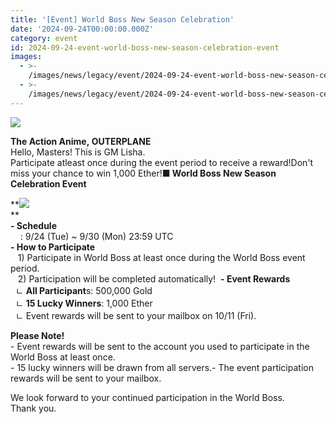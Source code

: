 ```yaml
---
title: '[Event] World Boss New Season Celebration'
date: '2024-09-24T00:00:00.000Z'
category: event
id: 2024-09-24-event-world-boss-new-season-celebration-event
images:
  - >-
    /images/news/legacy/event/2024-09-24-event-world-boss-new-season-celebration-event/30a2531cdfe94c68bea7a9db29c961ad.webp
  - >-
    /images/news/legacy/event/2024-09-24-event-world-boss-new-season-celebration-event/b15f8e5839164296a68ae761cabd36ca_002.webp
---
```


![](/images/news/legacy/event/2024-09-24-event-world-boss-new-season-celebration-event/30a2531cdfe94c68bea7a9db29c961ad.webp)  

  
**The Action Anime, OUTERPLANE**  
Hello, Masters! This is GM Lisha.  
Participate atleast once during the event period to receive a reward!Don't miss your chance to win 1,000 Ether!**■ World Boss New Season Celebration Event**

**![](/images/news/legacy/event/2024-09-24-event-world-boss-new-season-celebration-event/b15f8e5839164296a68ae761cabd36ca_002.webp)  
**  
**\- Schedule**  
    : 9/24 (Tue) ~ 9/30 (Mon) 23:59 UTC  
**\- How to Participate**  
   1) Participate in World Boss at least once during the World Boss event period.  
   2) Participation will be completed automatically!  **\- Event Rewards**  
  ㄴ **All Participant**s: 500,000 Gold  
  ㄴ **15 Lucky Winners**: 1,000 Ether   
  ㄴ Event rewards will be sent to your mailbox on 10/11 (Fri).

  
**Please Note!**  
\- Event rewards will be sent to the account you used to participate in the World Boss at least once.  
\- 15 lucky winners will be drawn from all servers.- The event participation rewards will be sent to your mailbox.

  
We look forward to your continued participation in the World Boss.  
Thank you.
